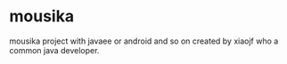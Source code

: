 mousika
=======

mousika project with javaee or android and so on created by xiaojf who a common java developer.
